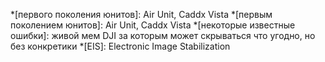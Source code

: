 *[первого поколения юнитов]: Air Unit, Caddx Vista
*[первым поколением юнитов]: Air Unit, Caddx Vista
*[некоторые известные ошибки]: живой мем DJI за которым может скрываться что угодно, но без конкретики
*[EIS]: Electronic Image Stabilization